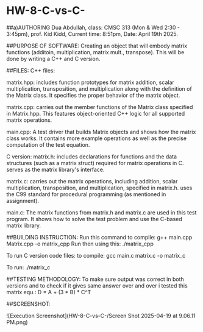 # HW-8-C-vs-C-
##a)AUTHORING
Dua Abdullah, class: CMSC 313 (Mon & Wed 2:30 - 3:45pm), prof. Kid Kidd, Current time: 8:51pm, Date: April 19th 2025. 

##PURPOSE OF SOFTWARE:
Creating an object that will embody matrix functions (additoin, multiplication, matrix mult., transpose). This will be done by writing a C++ and C version. 

##FILES: 
C++ files: 

matrix.hpp: includes function prototypes for matrix addition, scalar multiplication, transposition, and multiplication along with the definition of the Matrix class. It specifies the proper behavior of the matrix object.

matrix.cpp: carries out the member functions of the Matrix class specified in Matrix.hpp. This features object-oriented C++ logic for all supported matrix operations.

main.cpp: A test driver that builds Matrix objects and shows how the matrix class works. It contains more example operations as well as the precise computation of the test equation.

C version: 
matrix.h: includes declarations for functions and the data structures (such as a matrix struct) required for matrix operations in C. serves as the matrix library's interface.

matrix.c: carries out the matrix operations, including addition, scalar multiplication, transposition, and multiplication, specified in matrix.h. uses the C99 standard for procedural programming (as mentioned in assignment).

main.c: The matrix functions from matrix.h and matrix.c are used in this test program. It shows how to solve the test problem and use the C-based matrix library.

##BUILDING INSTRUCTION: 
Run this command to compile: g++ main.cpp Matrix.cpp -o matrix_cpp
Run then using this: ./matrix_cpp

To run C version code files: 
to compile: gcc main.c matrix.c -o matrix_c

To run: ./matrix_c

##TESTING METHODOLOGY: 
To make sure output was correct in both versions and to check if it gives same answer over and over i tested this matrix equ.: D = A + (3 * B) * C^T

##SCREENSHOT: 

![Execution Screenshot](HW-8-C-vs-C-/Screen Shot 2025-04-19 at 9.06.11 PM.png) 

